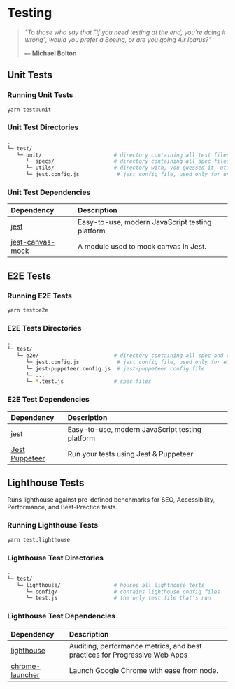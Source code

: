 # Testing

> *"To those who say that "if you need testing at the end, you're doing it wrong", would you prefer a Boeing, or are you going Air Icarus?"*
>
> **–- Michael Bolton**

## Unit Tests

### Running Unit Tests

```bash
yarn test:unit
```

### Unit Test Directories

```bash
.
└─ test/
   └─ unit/                       # directory containing all test files
      └─ specs/                   # directory containing all spec files
      └─ utils/                   # directory with, you guessed it, util files
      └─ jest.config.js            # jest config file, used only for unit tests
```

### Unit Test Dependencies

| Dependency                                                     | Description                                     |
| :------------------------------------------------------------- | :---------------------------------------------- |
| [jest](https://jestjs.io/)                                     | Easy-to-use, modern JavaScript testing platform |
| [jest-canvas-mock](https://github.com/hustcc/jest-canvas-mock) | A module used to mock canvas in Jest.           |

## E2E Tests

### Running E2E Tests

```bash
yarn test:e2e
```

### E2E Tests Directories

```bash
.
└─ test/
   └─ e2e/                        # directory containing all spec and config files
      └─ jest.config.js            # jest config file, used only for e2e tests
      └─ jest-puppeteer.config.js  # jest-puppeteer config file
      └─ ...
      └─ *.test.js                # spec files
```

### E2E Test Dependencies

| Dependency                                                      | Description                                     |
| :-------------------------------------------------------------- | :---------------------------------------------- |
| [jest](https://jestjs.io/)                                      | Easy-to-use, modern JavaScript testing platform |
| [Jest Puppeteer](https://github.com/smooth-code/jest-puppeteer) | Run your tests using Jest & Puppeteer           |

## Lighthouse Tests

Runs lighthouse against pre-defined benchmarks for SEO, Accessibility, Performance, and Best-Practice tests.

### Running Lighthouse Tests

```bash
yarn test:lighthouse
```

### Lighthouse Test Directories

```bash
.
└─ test/
   └─ lighthouse/                 # houses all lighthouse tests
      └─ config/                  # contains lighthouse config files
      └─ test.js                  # the only test file that's run
```

### Lighthouse Test Dependencies

| Dependency                                                         | Description                                                                |
| :----------------------------------------------------------------- | :------------------------------------------------------------------------- |
| [lighthouse](https://github.com/GoogleChrome/lighthouse)           | Auditing, performance metrics, and best practices for Progressive Web Apps |
| [chrome-launcher](https://github.com/GoogleChrome/chrome-launcher) | Launch Google Chrome with ease from node.                                  |
